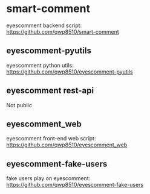 # smart-comment
eyescomment backend script:    
https://github.com/qwp8510/smart-comment    
    
## eyescomment-pyutils    
eyescomment python utils:    
https://github.com/qwp8510/eyescomment-pyutils    
    
## eyescomment rest-api    
Not public    
    
## eyescomment_web   
eyescomment front-end web script:    
https://github.com/qwp8510/eyescomment_web    

## eyescomment-fake-users    
fake users play on eyescomment:    
https://github.com/qwp8510/eyescomment-fake-users     

